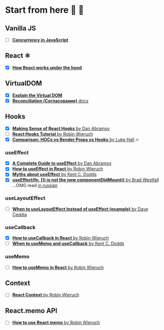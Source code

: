 # Start from here 🦊 🐾 

## Vanilla JS 

- [ ] [**Concurrency in JavaScript**](https://medium.com/@onejohi/concurrency-in-javascript-f5bb387708d8)

## React ⚛

- [x] [**How React works under the hood**](https://www.freecodecamp.org/news/react-under-the-hood/)

## VirtualDOM

- [x] [**Explain the Virtual DOM**](./virtualDOM/virtualDOM.md)
- [x] [**Reconciliation (Согласование)** docs](https://ru.reactjs.org/docs/reconciliation.html)

## Hooks

- [x] [**Making Sense of React Hooks** by Dan Abramov](https://medium.com/@dan_abramov/making-sense-of-react-hooks-fdbde8803889)
- [ ] [**React Hooks Tutorial** by Robin Wieruch](https://www.robinwieruch.de/react-hooks)
- [x] [**Comparison: HOCs vs Render Props vs Hooks** by Luke Hall](https://medium.com/simply/comparison-hocs-vs-render-props-vs-hooks-55f9ffcd5dc6) 🔥

### useEffect

- [x] [**A Complete Guide to useEffect** by Dan Abramov](https://overreacted.io/a-complete-guide-to-useeffect/)
- [x] [**How to useEffect in React** by Robin Wieruch](https://www.robinwieruch.de/react-useeffect-hook)
- [x] [**Myths about useEffect** by Kent C. Dodds](https://epicreact.dev/myths-about-useeffect/)
- [x] [**useEffect(fn, []) is not the new componentDidMount()** by Brad Westfall](https://reacttraining.com/blog/useEffect-is-not-the-new-componentDidMount/) ...OMG read [in russian](https://stasonmars.ru/javascript/useeffect-eto-ne-novyi-componentdidmount/)

### useLayoutEffect

- [ ] [**When to useLayoutEffect Instead of useEffect (example)** by Dave Ceddia](https://daveceddia.com/useeffect-vs-uselayouteffect/)

### useCallback

- [x] [**How to useCallback in React** by Robin Wieruch](https://www.robinwieruch.de/react-usecallback-hook)
- [ ] [**When to useMemo and useCallback** by Kent C. Dodds](https://kentcdodds.com/blog/usememo-and-usecallback)

### useMemo

- [ ] [**How to useMemo in React** by Robin Wieruch](https://www.robinwieruch.de/react-usememo-hook)

## Context

- [ ] [**React Context** by Robin Wieruch](https://www.robinwieruch.de/react-context)

## React.memo API

- [ ] [**How to use React memo** by Robin Wieruch](https://www.robinwieruch.de/react-memo)

